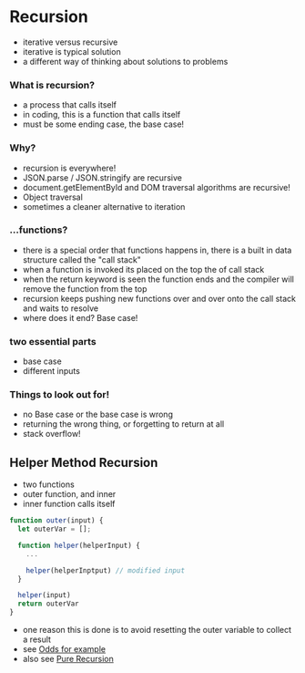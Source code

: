 # Recursion

- iterative versus recursive
- iterative is typical solution
- a different way of thinking about solutions to problems

### What is recursion?

- a process that calls itself
- in coding, this is a function that calls itself
- must be some ending case, the base case!

### Why?

- recursion is everywhere!
- JSON.parse / JSON.stringify are recursive
- document.getElementById and DOM traversal algorithms are recursive!
- Object traversal
- sometimes a cleaner alternative to iteration

### ...functions?

- there is a special order that functions happens in, there is a built in data structure called the "call stack"
- when a function is invoked its placed on the top the of call stack
- when the return keyword is seen the function ends and the compiler will remove the function from the top
- recursion keeps pushing new functions over and over onto the call stack and waits to resolve
- where does it end? Base case!

### two essential parts

- base case
- different inputs

### Things to look out for!

- no Base case or the base case is wrong
- returning the wrong thing, or forgetting to return at all
- stack overflow!

## Helper Method Recursion

- two functions
- outer function, and inner
- inner function calls itself

```js
function outer(input) {
  let outerVar = [];

  function helper(helperInput) {
    ...

    helper(helperInptput) // modified input
  }

  helper(input)
  return outerVar
}
```

- one reason this is done is to avoid resetting the outer variable to collect a result
- see [Odds for example](../algs/JsAlgs%26DSClass/Recursion/helperRecusion.ts)
- also see [Pure Recursion](../algs/JsAlgs%26DSClass/Recursion/pureRecursion.ts)
